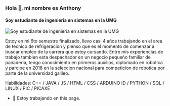 ### Hola 👋, mi nombre es Anthony
#### Soy estudiante de ingenieria en sistemas en la UMG
![Soy estudiante de ingenieria en sistemas en la UMG](https://github.com/tony0001234/tony0001234.git)

Estoy en mi 6to semestre finalizado, llevo casi 4 años trabajando en el area de tecnico de refrigeracion y pienso que es el momento de comenzar a buscar empleo de la carrera que estoy cursando.
Entre mis experiencias de trabajo tambien esta despachador en un negocio pequeño familiar de panaderia, tengo conocimiento en primeros auxilios, diplomado en robotica y parcipe en 2018 en la seleccion nacional para competicion de robotica por parte de la universidad galileo.

Habilidades: C++ / JAVA / JS / HTML / CSS / ARDUINO ID / PYTHON / SQL / LINUX / PIC / PICAXE

- 🔭 Estoy trabajando en this page. 

<!--
**tony0001234/tony0001234** is a ✨ _special_ ✨ repository because its `README.md` (this file) appears on your GitHub profile.

Here are some ideas to get you started:

- 🔭 I’m currently working on ...
- 🌱 I’m currently learning ...
- 👯 I’m looking to collaborate on ...
- 🤔 I’m looking for help with ...
- 💬 Ask me about ...
- 📫 How to reach me: ...
- 😄 Pronouns: ...
- ⚡ Fun fact: ...
-->
